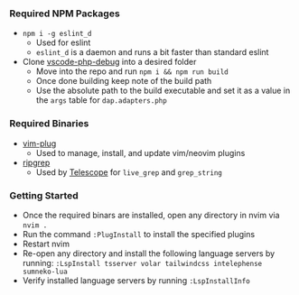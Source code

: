 ### Required NPM Packages
* `npm i -g eslint_d`
  * Used for eslint
  * `eslint_d` is a daemon and runs a bit faster than standard eslint
* Clone [vscode-php-debug](https://github.com/xdebug/vscode-php-debug) into a desired folder
  * Move into the repo and run `npm i && npm run build`
  * Once done building keep note of the build path
  * Use the absolute path to the build executable and set it as a value in the `args` table for `dap.adapters.php`

### Required Binaries
* [vim-plug](https://github.com/junegunn/vim-plug)
  * Used to manage, install, and update vim/neovim plugins
* [ripgrep](https://github.com/BurntSushi/ripgrep)
  * Used by [Telescope](https://github.com/nvim-telescope/telescope.nvim) for `live_grep` and `grep_string`

### Getting Started
- Once the required binars are installed, open any directory in nvim via `nvim .`
- Run the command `:PlugInstall` to install the specified plugins
- Restart nvim
- Re-open any directory and install the following language servers by running:
  `:LspInstall tsserver volar tailwindcss intelephense sumneko-lua`
- Verify installed language servers by running `:LspInstallInfo`
